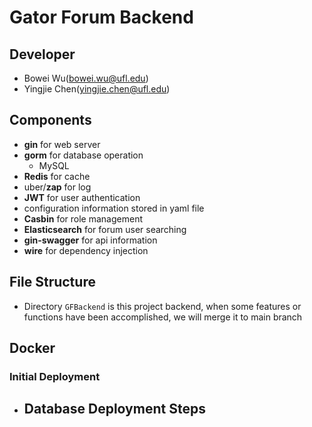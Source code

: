 # Gator Forum Backend

## Developer

- Bowei Wu(bowei.wu@ufl.edu)
- Yingjie Chen(yingjie.chen@ufl.edu)

## Components

- **gin** for web server
- **gorm** for database operation
  - MySQL
- **Redis** for cache
- uber/**zap** for log
- **JWT** for user authentication
- configuration information stored in yaml file
- **Casbin** for role management
- **Elasticsearch** for forum user searching
- **gin-swagger** for api information
- **wire** for dependency injection

## File Structure

- Directory `GFBackend` is this project backend, when some features or functions have been accomplished, we will merge it to main branch



## Docker

### Initial Deployment

- Database Deployment Steps
  - 
